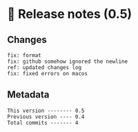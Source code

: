 # 🎁 Release notes (0.5)

## Changes
```
fix: format
fix: github somehow ignored the newline
ref: updated changes log
fix: fixed errors on macos
```

## Metadata
```
This version -------- 0.5
Previous version ---- 0.4
Total commits ------- 4
```
